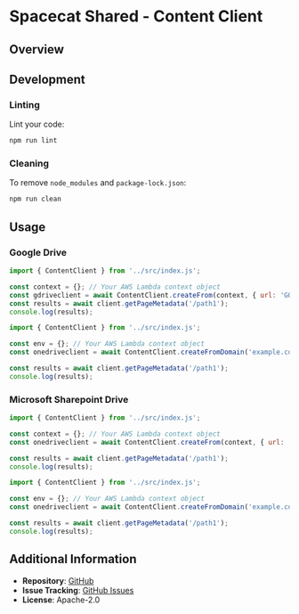 # Spacecat Shared - Content Client

## Overview


## Development

### Linting

Lint your code:

```bash
npm run lint
```

### Cleaning

To remove `node_modules` and `package-lock.json`:

```bash
npm run clean
```
## Usage

### Google Drive

```js
import { ContentClient } from '../src/index.js';

const context = {}; // Your AWS Lambda context object
const gdriveclient = await ContentClient.createFrom(context, { url: 'GOOGLE_DRIVE_URL', type: 'drive.google' });
const results = await client.getPageMetadata('/path1');
console.log(results);
```
```js
import { ContentClient } from '../src/index.js';

const env = {}; // Your AWS Lambda context object
const onedriveclient = await ContentClient.createFromDomain('example.com', env, log);

const results = await client.getPageMetadata('/path1');
console.log(results);
```

### Microsoft Sharepoint Drive

```js
import { ContentClient } from '../src/index.js';

const context = {}; // Your AWS Lambda context object
const onedriveclient = await ContentClient.createFrom(context, { url: 'ONEDRIVE_URL', type: 'onedrive' });

const results = await client.getPageMetadata('/path1');
console.log(results);
```

```js
import { ContentClient } from '../src/index.js';

const env = {}; // Your AWS Lambda context object
const onedriveclient = await ContentClient.createFromDomain('example.com', env, log);

const results = await client.getPageMetadata('/path1');
console.log(results);
```
## Additional Information

- **Repository**: [GitHub](https://github.com/adobe/spacecat-shared.git)
- **Issue Tracking**: [GitHub Issues](https://github.com/adobe/spacecat-shared/issues)
- **License**: Apache-2.0
